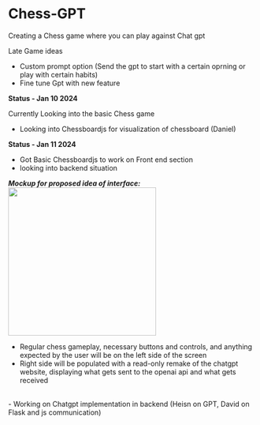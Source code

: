 # Chess-GPT
Creating a Chess game where you can play against Chat gpt

Late Game ideas

 - Custom prompt option (Send the gpt to start with a certain oprning or play with certain habits)
 - Fine tune Gpt with new feature

   

**Status - Jan 10 2024**

Currently Looking into the basic Chess game
 - Looking into Chessboardjs for visualization of chessboard (Daniel)


**Status - Jan 11 2024**
 - Got Basic Chessboardjs to work on Front end section
 - looking into backend situation

***Mockup for proposed idea of interface:***
<br><img src="https://cdn.discordapp.com/attachments/1194989058733133916/1195058724503572603/image.png?ex=65b29c2b&is=65a0272b&hm=3543348b31fabc6175a144f53e18c6cec39936da9347bb6c91be9b5b17a27702&" style="height: 300px"><br>
- Regular chess gameplay, necessary buttons and controls, and anything expected by the user will be on the left side of the screen
- Right side will be populated with a read-only remake of the chatgpt website, displaying what gets sent to the openai api and what gets received
<br>
- Working on Chatgpt implementation in backend (Heisn on GPT, David on Flask and js communication)
